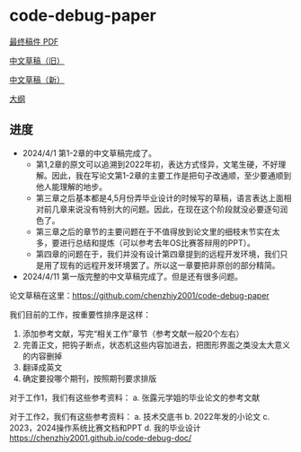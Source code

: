 # code-debug-paper

[最终稿件 PDF](./基于%20GDB%20的内核与用户空间同步调试.pdf)

[中文草稿（旧）](./cn-draft.md)

[中文草稿（新）](./cn-draft-2.md)

[大纲](./outline.md)

## 进度

- 2024/4/1 第1-2章的中文草稿完成了。
  - 第1,2章的原文可以追溯到2022年初，表达方式怪异，文笔生硬，不好理解。因此，我在写论文第1-2章的主要工作是把句子改通顺，至少要通顺到他人能理解的地步。
  - 第三章之后基本都是4,5月份弄毕业设计的时候写的草稿，语言表达上面相对前几章来说没有特别大的问题。因此，在现在这个阶段就没必要逐句润色了。
  - 第三章之后的章节的主要问题在于不值得放到论文里的细枝末节实在太多，要进行总结和提炼（可以参考去年OS比赛答辩用的PPT）。
  - 第四章的问题在于，我们并没有设计第四章提到的远程开发环境，我们只是用了现有的远程开发环境罢了。所以这一章要把非原创的部分精简。
- 2024/4/11 第一版完整的中文草稿完成了。但是还有很多问题。

论文草稿在这里：https://github.com/chenzhiy2001/code-debug-paper

我们目前的工作，按重要性排序是这样：

1. 添加参考文献，写完“相关工作”章节（参考文献一般20个左右）
2. 完善正文，把钩子断点，状态机这些内容加进去，把图形界面之类没太大意义的内容删掉
3. 翻译成英文
4. 确定要投哪个期刊，按照期刊要求排版

对于工作1，我们有这些参考资料：
a. 张露元学姐的毕业论文的参考文献

对于工作2，我们有这些参考资料：
a. 技术交底书
b. 2022年发的小论文
c. 2023，2024操作系统比赛文档和PPT
d. 我的毕业设计 https://chenzhiy2001.github.io/code-debug-doc/
